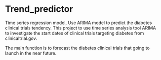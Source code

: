 # Trend_predictor
Time series regression model, Use ARIMA model to predict the diabetes clinical trials tendency.
This project to use time series analysis tool ARIMA to investigate the start dates of clinical trials targeting diabetes from 
clinicaltrial.gov.

The main function is to forecast the diabetes clinical trials that going to launch in the near future.
